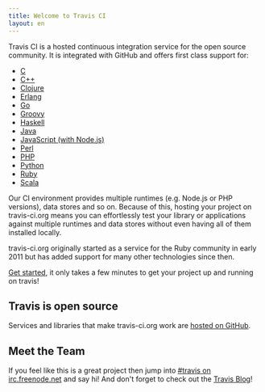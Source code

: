 ```yaml
---
title: Welcome to Travis CI
layout: en
---
```


Travis CI is a hosted continuous integration service for the open source community. It is integrated with GitHub and offers first class support for:

* [C](/docs/user/languages/c)
* [C++](/docs/user/languages/cpp)
* [Clojure](/docs/user/languages/clojure)
* [Erlang](/docs/user/languages/erlang)
* [Go](/docs/user/languages/go)
* [Groovy](/docs/user/languages/groovy)
* [Haskell](/docs/user/languages/haskell)
* [Java](/docs/user/languages/java)
* [JavaScript (with Node.js)](/docs/user/languages/javascript-with-nodejs)
* [Perl](/docs/user/languages/perl)
* [PHP](/docs/user/languages/php)
* [Python](/docs/user/languages/python)
* [Ruby](/docs/user/languages/ruby)
* [Scala](/docs/user/languages/scala)

Our CI environment provides multiple runtimes (e.g. Node.js or PHP versions), data stores and so on. Because of this, hosting your project on travis-ci.org means you can effortlessly test your library or applications against multiple runtimes and data stores without even having all of them installed locally.

travis-ci.org originally started as a service for the Ruby community in early 2011 but has added support for many other technologies since then.

[Get started](/docs/user/getting-started/), it only takes a few minutes to get your project up and running on travis!

## Travis is open source

Services and libraries that make travis-ci.org work are [hosted on GitHub](https://github.com/travis-ci).

## Meet the Team

If you feel like this is a great project then jump into [#travis on irc.freenode.net](irc://travis#irc.freenode.net) and say hi! And don't forget to check out the [Travis Blog](/blog/)!
